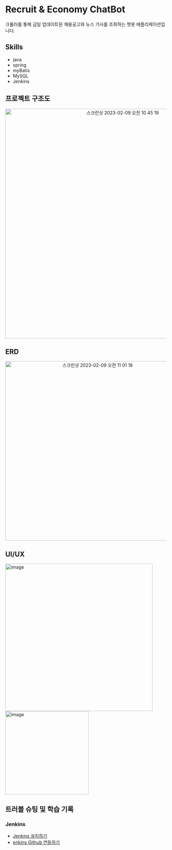 # Recruit & Economy ChatBot
크롤러를 통해 금일 업데이트된 채용공고와 뉴스 기사를 조회하는 챗봇 애플리케이션입니다.

## Skills
- java
- spring
- myBatis
- MySQL
- Jenkins

## 프로젝트 구조도

<p align="center">
  <img width="717" alt="스크린샷 2023-02-09 오전 10 45 19" src="https://user-images.githubusercontent.com/66231761/217694987-a8c78dc2-70d3-435b-a4ed-511f5d5da0cf.png">
</p>

## ERD

<p align="center">
  <img width="560" alt="스크린샷 2023-02-09 오전 11 01 18" src="https://user-images.githubusercontent.com/66231761/217697859-295d411e-1e12-4dbb-9427-69ad4d235695.png">
 </p>

## UI/UX

<img width="460" alt="image" src="https://user-images.githubusercontent.com/66231761/217699438-4ae7f930-5ae9-4464-be95-02795127c078.png">
<img width="260" alt="image" src="https://user-images.githubusercontent.com/66231761/217699444-fdb68631-f3da-41ec-9bbc-2740f64b708a.png">


## 트러블 슈팅 및 학습 기록
### Jenkins
- [Jenkins 설치하기](https://steadycode.tistory.com/82)
- [enkins Github 연동하기](https://steadycode.tistory.com/87)
